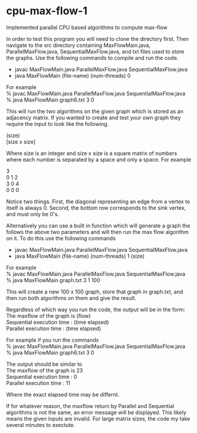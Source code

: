 # cpu-max-flow-1
Implemented parallel CPU based algorithms to compute max-flow

In order to test this program you will need to clone the directory first. Then navigate to the src directory containing MaxFlowMain.java, ParallelMaxFlow.java, SequentialMaxFlow.java, and txt files used to store the graphs. Use the following commands to compile and run the code.

- javac MaxFlowMain.java ParallelMaxFlow.java SequentialMaxFlow.java
- java MaxFlowMain (file-name) (num-threads) 0
  
For example  
% javac MaxFlowMain.java ParallelMaxFlow.java SequentialMaxFlow.java  
% java MaxFlowMain graph6.txt 3 0  
  
This will run the two algorithms on the given graph which is stored as an adjacency matrix. If you wanted to create and test your own graph they require the input to look like the following.  

(size)  
[size x size]  
  
Where size is an integer and size x size is a square matrix of numbers where each number is separated by a space and only a space. For example  

3  
0 1 2  
3 0 4  
0 0 0  

Notice two things. First, the diagonal representing an edge from a vertex to itself is always 0. Second, the bottom row corresponds to the sink vertex, and must only be 0's.  

Alternatively you can use a built in function which will generate a graph the follows the above two parameters and will then run the max flow algorithm on it. To do this use the following commands  

- javac MaxFlowMain.java ParallelMaxFlow.java SequentialMaxFlow.java  
- java MaxFlowMain (file-name) (num-threads) 1 (size)  
  
For example  
% javac MaxFlowMain.java ParallelMaxFlow.java SequentialMaxFlow.java  
% java MaxFlowMain graph.txt 3 1 100  

This will create a new 100 x 100 graph, store that graph in graph.txt, and then run both algorithms on them and give the result.  

Regardless of which way you run the code, the output will be in the form:  
The maxflow of the graph is (flow)  
Sequential execution time : (time elapsed)  
Parallel execution time : (time elapsed)  
  
For example if you run the commands  
% javac MaxFlowMain.java ParallelMaxFlow.java SequentialMaxFlow.java  
% java MaxFlowMain graph6.txt 3 0  

The output should be similar to  
The maxflow of the graph is 23  
Sequential execution time : 0  
Parallel execution time : 11  
  
Where the exact elapsed time may be differnt.  

If for whatever reason, the maxflow return by Parallel and Sequential algorithms is not the same, an error message will be displayed. This likely means the given inputs are invalid. For large matrix sizes, the code my take several minutes to exectute.  
